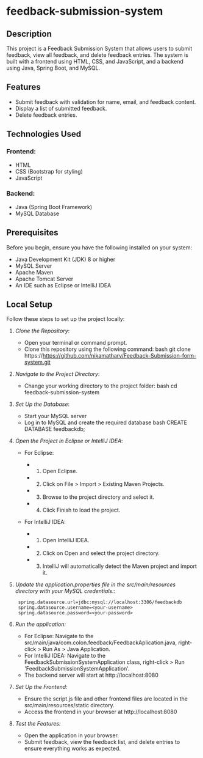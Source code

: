 # feedback-submission-system

## Description
This project is a Feedback Submission System that allows users to submit feedback, view all feedback, and delete feedback entries. The system is built with a frontend using HTML, CSS, and JavaScript, and a backend using Java, Spring Boot, and MySQL.

## Features
- Submit feedback with validation for name, email, and feedback content.
- Display a list of submitted feedback.
- Delete feedback entries.

## Technologies Used

### Frontend:
- HTML
- CSS (Bootstrap for styling)
- JavaScript

### Backend:
- Java (Spring Boot Framework)
- MySQL Database

## Prerequisites

Before you begin, ensure you have the following installed on your system:
- Java Development Kit (JDK) 8 or higher
- MySQL Server
- Apache Maven
- Apache Tomcat Server
- An IDE such as Eclipse or IntelliJ IDEA

## Local Setup
Follow these steps to set up the project locally:

1. *Clone the Repository*:
   - Open your terminal or command prompt.
   - Clone this repository using the following command:
     bash
     git clone https://https://github.com/nikamatharv/Feedback-Submission-form-system.git
     
2. *Navigate to the Project Directory*:
   - Change your working directory to the project folder:
     bash
     cd feedback-submission-system
     
3. *Set Up the Database*:
   - Start your MySQL server
   - Log in to MySQL and create the required database
    bash
      CREATE DATABASE feedbackdb;
    

4. *Open the Project in Eclipse or IntelliJ IDEA*:
   - For Eclipse:
      - 1. Open Eclipse.
      - 2. Click on File > Import > Existing Maven Projects.
      - 3. Browse to the project directory and select it.
      - 4. Click Finish to load the project.
   
   - For IntelliJ IDEA:
      - 1. Open IntelliJ IDEA.
      - 2. Click on Open and select the project directory.
      - 3. IntelliJ will automatically detect the Maven project and import it.
   
 5. *Update the application.properties file in the src/main/resources directory with your MySQL credentials:*:

         spring.datasource.url=jdbc:mysql://localhost:3306/feedbackdb  
         spring.datasource.username=<your-username>  
         spring.datasource.password=<your-password>
    
6. *Run the application:*
   - For Eclipse: Navigate to the src/main/java/com.colon.feedback/FeedbackAplication.java, right-click > Run As > Java Application.
   - For IntelliJ IDEA: Navigate to the FeedbackSubmissionSystemApplication class, right-click > Run 'FeedbackSubmissionSystemApplication'.
   - The backend server will start at http://localhost:8080

7. *Set Up the Frontend:*
   - Ensure the script.js file and other frontend files are located in the src/main/resources/static directory.
   - Access the frontend in your browser at http://localhost:8080
   
8. *Test the Features:*
   - Open the application in your browser.
   - Submit feedback, view the feedback list, and delete entries to ensure everything works as expected.

